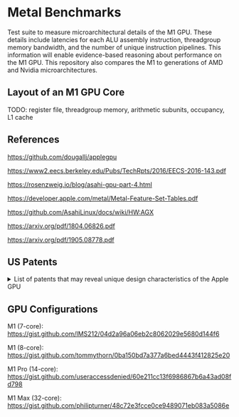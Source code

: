 # Metal Benchmarks

Test suite to measure microarchitectural details of the M1 GPU. These details include latencies for each ALU assembly instruction, threadgroup memory bandwidth, and the number of unique instruction pipelines. This information will enable evidence-based reasoning about performance on the M1 GPU. This repository also compares the M1 to generations of AMD and Nvidia microarchitectures. <!-- Finally, it examines how Apple's design choices improve power efficiency compared to other vendors. -->

<!-- Eventually, I would like to make a simulator for an M1 GPU core. This would enable comparing predicted to actual performance patterns, and refining my understanding of the M1 GPU accordingly. -->

## Layout of an M1 GPU Core

TODO: register file, threadgroup memory, arithmetic subunits, occupancy, L1 cache

<!-- ## Power Efficiency

TODO: higher occupancy, less threadgroup memory, int64 arithmetic, power varying with clock speed, concurrent command execution -->

## References

https://github.com/dougallj/applegpu

https://www2.eecs.berkeley.edu/Pubs/TechRpts/2016/EECS-2016-143.pdf

https://rosenzweig.io/blog/asahi-gpu-part-4.html

https://developer.apple.com/metal/Metal-Feature-Set-Tables.pdf

https://github.com/AsahiLinux/docs/wiki/HW:AGX

https://arxiv.org/pdf/1804.06826.pdf

https://arxiv.org/pdf/1905.08778.pdf

## US Patents

<details>
 
<summary>List of patents that may reveal unique design characteristics of the Apple GPU</summary>
  
https://www.freepatentsonline.com/y2019/0057484.html

https://patents.justia.com/patent/9633409

https://patents.justia.com/patent/9035956

https://patents.justia.com/patent/20150070367

https://patents.justia.com/patent/9442706

https://patents.justia.com/patent/9508112

https://patents.justia.com/patent/9978343
  
https://patents.justia.com/patent/9727944
 
 https://patents.justia.com/patent/10114446

</details>

## GPU Configurations

M1 (7-core): https://gist.github.com/IMS212/04d2a96a06eb2c8062029e5680d144f6

M1 (8-core): https://gist.github.com/tommythorn/0ba150bd7a377a6bed4443f412825e20

M1 Pro (14-core): https://gist.github.com/useraccessdenied/60e211cc13f6986867b6a43ad08fd798

M1 Max (32-core): https://gist.github.com/philipturner/48c72e3fcce0ce9489071eb083a5086e
